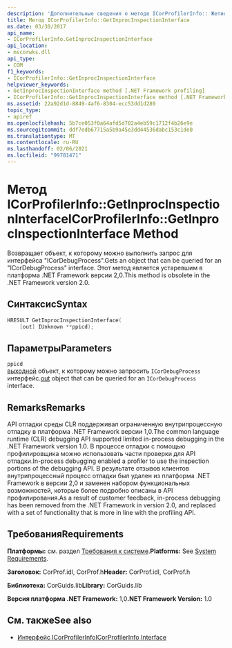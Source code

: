 ```yaml
---
description: 'Дополнительные сведения о методе ICorProfilerInfo:: ЖетинпроЦинспектионинтерфаце'
title: Метод ICorProfilerInfo::GetInprocInspectionInterface
ms.date: 03/30/2017
api_name:
- ICorProfilerInfo.GetInprocInspectionInterface
api_location:
- mscorwks.dll
api_type:
- COM
f1_keywords:
- ICorProfilerInfo::GetInprocInspectionInterface
helpviewer_keywords:
- GetInprocInspectionInterface method [.NET Framework profiling]
- ICorProfilerInfo::GetInprocInspectionInterface method [.NET Framework profiling]
ms.assetid: 22a92d1d-8849-4af6-8304-ecc53dd1d289
topic_type:
- apiref
ms.openlocfilehash: 5b7ce053f0a64afd5d702a4eb59c1712f4b26e9e
ms.sourcegitcommit: ddf7edb67715a5b9a45e3dd44536dabc153c1de0
ms.translationtype: MT
ms.contentlocale: ru-RU
ms.lasthandoff: 02/06/2021
ms.locfileid: "99781471"
---
```

# <a name="icorprofilerinfogetinprocinspectioninterface-method"></a><span data-ttu-id="75a62-103">Метод ICorProfilerInfo::GetInprocInspectionInterface</span><span class="sxs-lookup"><span data-stu-id="75a62-103">ICorProfilerInfo::GetInprocInspectionInterface Method</span></span>

<span data-ttu-id="75a62-104">Возвращает объект, к которому можно выполнить запрос для интерфейса "ICorDebugProcess".</span><span class="sxs-lookup"><span data-stu-id="75a62-104">Gets an object that can be queried for an "ICorDebugProcess" interface.</span></span> <span data-ttu-id="75a62-105">Этот метод является устаревшим в платформа .NET Framework версии 2,0.</span><span class="sxs-lookup"><span data-stu-id="75a62-105">This method is obsolete in the .NET Framework version 2.0.</span></span>  
  
## <a name="syntax"></a><span data-ttu-id="75a62-106">Синтаксис</span><span class="sxs-lookup"><span data-stu-id="75a62-106">Syntax</span></span>  
  
```cpp  
HRESULT GetInprocInspectionInterface(  
    [out] IUnknown **ppicd);  
```  
  
## <a name="parameters"></a><span data-ttu-id="75a62-107">Параметры</span><span class="sxs-lookup"><span data-stu-id="75a62-107">Parameters</span></span>  

 `ppicd`  
 <span data-ttu-id="75a62-108">[выходной](/cpp/atl/iunknown) объект, к которому можно запросить `ICorDebugProcess` интерфейс.</span><span class="sxs-lookup"><span data-stu-id="75a62-108">[out](/cpp/atl/iunknown) object that can be queried for an `ICorDebugProcess` interface.</span></span>  
  
## <a name="remarks"></a><span data-ttu-id="75a62-109">Remarks</span><span class="sxs-lookup"><span data-stu-id="75a62-109">Remarks</span></span>  

 <span data-ttu-id="75a62-110">API отладки среды CLR поддерживал ограниченную внутрипроцессную отладку в платформа .NET Framework версии 1,0.</span><span class="sxs-lookup"><span data-stu-id="75a62-110">The common language runtime (CLR) debugging API supported limited in-process debugging in the .NET Framework version 1.0.</span></span> <span data-ttu-id="75a62-111">В процессе отладки с помощью профилировщика можно использовать части проверки для API отладки.</span><span class="sxs-lookup"><span data-stu-id="75a62-111">In-process debugging enabled a profiler to use the inspection portions of the debugging API.</span></span> <span data-ttu-id="75a62-112">В результате отзывов клиентов внутрипроцессный процесс отладки был удален из платформа .NET Framework в версии 2,0 и заменен набором функциональных возможностей, которые более подробно описаны в API профилирования.</span><span class="sxs-lookup"><span data-stu-id="75a62-112">As a result of customer feedback, in-process debugging has been removed from the .NET Framework in version 2.0, and replaced with a set of functionality that is more in line with the profiling API.</span></span>  
  
## <a name="requirements"></a><span data-ttu-id="75a62-113">Требования</span><span class="sxs-lookup"><span data-stu-id="75a62-113">Requirements</span></span>  

 <span data-ttu-id="75a62-114">**Платформы:** см. раздел [Требования к системе](../../get-started/system-requirements.md).</span><span class="sxs-lookup"><span data-stu-id="75a62-114">**Platforms:** See [System Requirements](../../get-started/system-requirements.md).</span></span>  
  
 <span data-ttu-id="75a62-115">**Заголовок:** CorProf.idl, CorProf.h</span><span class="sxs-lookup"><span data-stu-id="75a62-115">**Header:** CorProf.idl, CorProf.h</span></span>  
  
 <span data-ttu-id="75a62-116">**Библиотека:** CorGuids.lib</span><span class="sxs-lookup"><span data-stu-id="75a62-116">**Library:** CorGuids.lib</span></span>  
  
 <span data-ttu-id="75a62-117">**Версия платформа .NET Framework:** 1,0</span><span class="sxs-lookup"><span data-stu-id="75a62-117">**.NET Framework Version:** 1.0</span></span>  
  
## <a name="see-also"></a><span data-ttu-id="75a62-118">См. также</span><span class="sxs-lookup"><span data-stu-id="75a62-118">See also</span></span>

- [<span data-ttu-id="75a62-119">Интерфейс ICorProfilerInfo</span><span class="sxs-lookup"><span data-stu-id="75a62-119">ICorProfilerInfo Interface</span></span>](icorprofilerinfo-interface.md)
